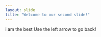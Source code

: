 ```yaml
---
layout: slide
title: "Welcome to our second slide!"
---
```

i am the best
Use the left arrow to go back!

